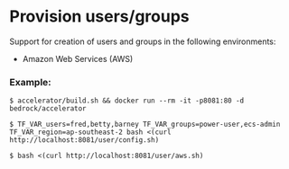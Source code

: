 # Provision users/groups

Support for creation of users and groups in the following environments:

* Amazon Web Services (AWS)
    
### Example:

    $ accelerator/build.sh && docker run --rm -it -p8081:80 -d bedrock/accelerator

    $ TF_VAR_users=fred,betty,barney TF_VAR_groups=power-user,ecs-admin TF_VAR_region=ap-southeast-2 bash <(curl http://localhost:8081/user/config.sh)
    
    $ bash <(curl http://localhost:8081/user/aws.sh)